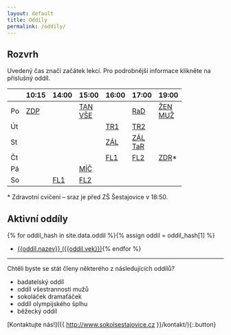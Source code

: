 ```yaml
---
layout: default
title: Oddíly
permalink: /oddily/
---
```


## Rozvrh

Uvedený čas značí začátek lekcí. Pro podrobnější informace klikněte na příslušný oddíl.

|    | 10:15 | 14:00 |      15:00       | 16:00 |      17:00       |      19:00       |
|----|-------|-------|------------------|-------|------------------|------------------|
| Po | [ZDP] |       | [TAN]<br />[VŠE] |       | [RaD]            | [ŽEN]<br />[MUŽ] |
| Út |       |       |                  | [TR1] | [TR2]            |                  |
| St |       |       |                  | [ZÁL] | [ZÁL]<br />[TaR] |                  |
| Čt |       |       |                  | [FL1] | [FL2]            | [ZDR]*           |
| Pá |       |       | [MÍČ]            |       |                  |                  |
| So |       | [FL1] | [FL2]            |       |                  |                  |

[TAN]: http://www.sokolsestajovice.cz/{{site.data.oddil.tanec.dlouhe-url}} "Tanec"
[VŠE]: http://www.sokolsestajovice.cz/{{site.data.oddil.vsestrannost.dlouhe-url}} "Všestrannost"
[RaD]: http://www.sokolsestajovice.cz/{{site.data.oddil.rd.dlouhe-url}} "Rodiče a děti"
[ŽEN]: http://www.sokolsestajovice.cz/{{site.data.oddil.zeny.dlouhe-url}} "Ženy"
[ZÁL]: http://www.sokolsestajovice.cz/{{site.data.oddil.zalesak.dlouhe-url}} "Zálesák"
[TR1]: http://www.sokolsestajovice.cz/{{site.data.oddil.trampoliny.dlouhe-url}} "Trampolíny – mladší"
[TR2]: http://www.sokolsestajovice.cz/{{site.data.oddil.trampoliny.dlouhe-url}} "Trampolíny – starší"
[FL1]: http://www.sokolsestajovice.cz/{{site.data.oddil.florbal.dlouhe-url}} "Florbal – mladší žáci"
[FL2]: http://www.sokolsestajovice.cz/{{site.data.oddil.florbal.dlouhe-url}} "Florbal – starší žáci"
[ZDR]: http://www.sokolsestajovice.cz/{{site.data.oddil.zdravotni.dlouhe-url}} "Zdravotní cvičení"
[TaR]: http://www.sokolsestajovice.cz/{{site.data.oddil.tanecky.dlouhe-url}} "Tanečky a rytmika"
[MÍČ]: http://www.sokolsestajovice.cz/{{site.data.oddil.micovky.dlouhe-url}} "Míčové hry"
[ZDP]: http://www.sokolsestajovice.cz/{{site.data.oddil.priroda.dlouhe-url}} "Zdravotní cvičení v přírodě"
[PK1]: http://www.sokolsestajovice.cz/{{site.data.oddil.parkour.dlouhe-url}} "Parkour – mladší"
[PK2]: http://www.sokolsestajovice.cz/{{site.data.oddil.parkour.dlouhe-url}} "Parkour – starší"
[MUŽ]: http://www.sokolsestajovice.cz/{{site.data.oddil.muzi.dlouhe-url}} "Oddíl mužů"


\* Zdravotní cvičení – sraz je před ZŠ Šestajovice v&nbsp;18:50.


## Aktivní oddíly

{% for oddil_hash in site.data.oddil %}{% assign oddil = oddil_hash[1] %}
* [{{oddil.nazev}} ({{oddil.vek}})]({{oddil.dlouhe-url}}){% endfor %}

---

Chtěli byste se stát členy některého z následujících oddílů?

* badatelský oddíl
* oddíl všestrannosti mužů
* sokoláček dramaťáček
* oddíl olympijského šplhu
* běžecký oddíl

[Kontaktujte nás!]({{ http://www.sokolsestajovice.cz }}/kontakt/){:.button}




